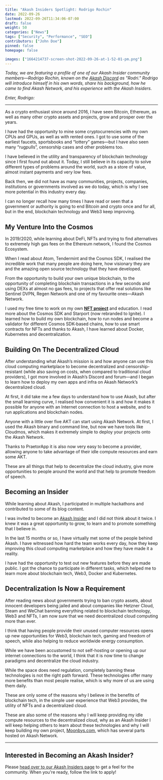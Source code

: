 ```yaml
---
title: "Akash Insiders Spotlight: Rodrigo Rochin"
date: 2022-09-26
lastmod: 2022-09-26T11:34:06-07:00
draft: false
weight: 50
categories: ["News"]
tags: ["Security", "Performance", "SEO"]
contributors: ["John Doe"]
pinned: false
homepage: false

images: ["1664214737-screen-shot-2022-09-26-at-1-52-01-pm.png"]
---
```

_Today, we are featuring a profile of one of our Akash Insider community members—Rodrigo Rochin, known on the_ [_Akash Discord_](https://discord.com/invite/akash) _as "Rodri." Rodrigo will introduce himself in his own words, share his background, how he came to find Akash Network, and his experience with the Akash Insiders._

_Enter, Rodrigo:_

* * *

As a crypto enthusiast since around 2016, I have seen Bitcoin, Ethereum, as well as many other crypto assets and projects, grow and prosper over the years. 

I have had the opportunity to mine some cryptocurrencies with my own CPUs and GPUs, as well as with rented ones. I got to use some of the earliest faucets, sportsbooks and “lottery” games—but I have also seen many “rugpulls”, censorship cases and other problems too.

I have believed in the utility and transparency of blockchain technology since I first found out about it. Today, I still believe in its capacity to solve different types of problems around the world, such as a store of value, almost instant payments and very low fees. 

Back then, we did not have as many communities, projects, companies, institutions or governments involved as we do today, which is why I see more potential in this industry every day.

I can no longer recall how many times I have read or seen that a government or authority is going to end Bitcoin and crypto once and for all, but in the end, blockchain technology and Web3 keep improving. 

My Venture Into the Cosmos
--------------------------

In 2019/2020, while learning about DeFi, NFTs and trying to find alternatives to extremely high gas fees on the Ethereum network, I found the Cosmos Ecosystem.

When I read about Atom, Tendermint and the Cosmos SDK, I realised the incredible work that many people are doing here, how visionary they are and the amazing open source technology that they have developed. 

From the opportunity to build your own unique blockchain, to the opportunity of completing blockchain transactions in a few seconds and using DEXs at almost no gas fees, to projects that offer real solutions like Sentinel DVPN, Regen Network and one of my favourite ones—Akash Network.

I used my free time to work on my own [**NFT project**](https://www.moonbys.com/) and education. I read more about the Cosmos SDK and Starport (now rebranded to Ignite). I learned how to build my own blockchain, how to run nodes and become a validator for different Cosmos SDK-based chains, how to use smart contracts for NFTs and thanks to Akash, I have learned about Docker, Kubernetes and decentralization.

Building On The Decentralized Cloud
-----------------------------------

After understanding what Akash’s mission is and how anyone can use this cloud computing marketplace to become decentralized and censorship-resistant (while also saving on costs, when compared to traditional cloud providers), I got more involved in Akash’s Discord and forum—and I began to learn how to deploy my own apps and infra on Akash Network’s decentralized cloud. 

At first, it did take me a few days to understand how to use Akash, but after the small learning curve, I realised how convenient it is and how it makes it possible for anyone with an Internet connection to host a website, and to run applications and blockchain nodes. 

Anyone with a little over five AKT can start using Akash Network. At first, I used the Akash binary and command line, but now we have tools like Cloudmos, which makes it extremely simple to deploy your projects onto the Akash Network. 

Thanks to PraetorApp it is also now very easy to become a provider, allowing anyone to take advantage of their idle compute resources and earn some AKT. 

These are all things that help to decentralize the cloud industry, give more opportunities to people around the world and that help to promote freedom of speech.

Becoming an Insider
-------------------

While learning about Akash, I participated in multiple hackathons and contributed to some of its blog content. 

I was invited to become an [Akash Insider](https://akash.network/community#insiders) and I did not think about it twice. I knew it was a great opportunity to grow, to learn and to promote something that I believe in.

In the last 15 months or so, I have virtually met some of the people behind Akash. I have witnessed how hard the team works every day, how they keep improving this cloud computing marketplace and how they have made it a reality. 

I have had the opportunity to test out new features before they are made public. I got the chance to participate in different tasks, which helped me to learn more about blockchain tech, Web3, Docker and Kubernetes.  

Decentralization Is Now a Requirement
-------------------------------------

After reading news about governments trying to ban crypto assets, about innocent developers being jailed and about companies like Hetzner Cloud, Steam and WeChat banning everything related to blockchain technology, Web3 and NFTs, I am now sure that we need decentralized cloud computing more than ever. 

I think that having people provide their unused computer resources opens up new opportunities for Web3, blockchain tech, gaming and freedom of speech, while also helping to reduce worldwide energy consumption.

While we have been accustomed to not self-hosting or opening up our internet connections to the world, I think that it is now time to change paradigms and decentralize the cloud industry. 

While the space does need regulation, completely banning these technologies is not the right path forward. These technologies offer many more benefits than most people realise, which is why more of us are using them daily. 

These are only some of the reasons why I believe in the benefits of blockchain tech, in the simple user experience that Web3 provides, the utility of NFTs and a decentralized cloud. 

These are also some of the reasons why I will keep providing my idle compute resources to the decentralized cloud, why as an Akash Insider I will keep helping others to learn about these technologies and why I will keep building my own project, [Moonbys.com](https://moonbys.com/), which has several parts hosted on Akash Network. 

* * *

Interested in Becoming an Akash Insider?
----------------------------------------

Please [head over to our Akash Insiders page](https://akash.network/community#insiders) to get a feel for the community. When you're ready, follow the link to apply!